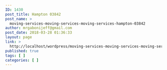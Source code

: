 ```yaml
---
ID: 1430
post_title: Hampton 03842
post_name: >
  moving-services-moving-services-moving-services-hampton-03842
author: mrgabonijeff@gmail.com
post_date: 2018-03-28 01:36:33
layout: page
link: >
  http://localhost/wordpress/moving-services-moving-services-moving-services-hampton-03842/
published: true
tags: [ ]
categories: [ ]
---
```

